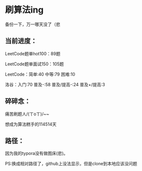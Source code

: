 # 刷算法ing

备份一下，万一哪天没了（悲



## 当前进度：

LeetCode题单hot100：89题

LeetCode题单面试150：105题

LeetCode：简单:40	中等:79	困难:10

洛谷：入门:70	普及-:58	普及/提高-:24	普及+/提高:3




## 碎碎念：

痛苦刷题人/(ㄒoㄒ)/~~

想成为算法糕手的114514天



## 路径：

因为我的typora没有做图床(悲)。

PS:换成相对路径了，github上没法显示，但是clone到本地应该没问题